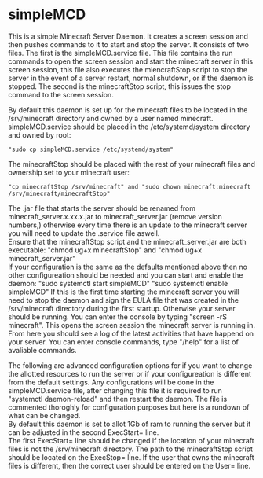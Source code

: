 # simpleMCD

  This is a simple Minecraft Server Daemon.  It creates a screen session and then pushes commands to it to start and stop the server.
It consists of two files. The first is the simpleMCD.service file.  This file contains the run commands to open the screen session and 
start the minecraft server in this screen session, this file also executes the miencraftStop script to stop the server in the event of a 
server restart, normal shutdown, or if the daemon is stopped.  The second is the minecraftStop script, this issues the stop command to the 
screen session.

By default this daemon is set up for the minecraft files to be located in the /srv/minecraft directory and owned by a user named 
minecraft.
simpleMCD.service should be placed in the /etc/systemd/system directory and owned by root: 

	"sudo cp simpleMCD.service /etc/systemd/system"

The minecraftStop should be placed with the rest of your minecraft files and ownership set to your minecraft user: 

	"cp minecraftStop /srv/minecraft" and "sudo chown minecraft:minecraft /srv/minecraft/minecraftStop"

The .jar file that starts the server should be renamed from minecraft_server.x.xx.x.jar to minecraft_server.jar (remove version 
numbers,) otherwise every time there is an update to the minecraft server you will need to update the .service file aswell.  
  Ensure that the minecraftStop script and the minecraft_server.jar are both executable: "chmod ug+x minecraftStop" and "chmod ug+x 
minecraft_server.jar"  
  If your configuration is the same as the defaults mentioned above then no other configureation should be needed and you can start 
and enable the daemon: "sudo systemctl start simpleMCD" "sudo systemctl enable simpleMCD"
  If this is the first time starting the minecraft server you will need to stop the daemon and sign the EULA file that was created 
in the /srv/minecraft directory during the first startup.  Otherwise your server should be running.  You can enter the console by typing 
"screen -rS minecraft".  This opens the screen session the minecraft server is running in.  From here you should see a log of the latest 
activities that have happend on your server.  You can enter console commands, type "/help" for a list of avaliable commands.

  The following are advanced configuration options for if you want to change the allotted resources to run the server or if your 
configureation is different from the default settings.  Any configurations will be done in the simpleMCD.service file, after changing this 
file it is required to run "systemctl daemon-reload" and then restart the daemon.  The file is commented thoroghly for configuration 
purposes but here is a rundown of what can be changed.  
  By default this daemon is set to allot 1Gb of ram to running the server but it can be adjusted in the second ExecStart= line.  
  The first ExecStart= line should be changed if the location of your minecraft files is not the /srv/minecraft directory.
  The path to the minecraftStop script should be located on the ExecStop= line.
  If the user that owns the minecraft files is different, then the correct user should be entered on the User= line.
